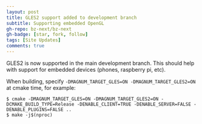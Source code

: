 ```yaml
---
layout: post
title: GLES2 support added to development branch
subtitle: Supporting embedded OpenGL
gh-repo: bz-next/bz-next
gh-badge: [star, fork, follow]
tags: [Site Updates]
comments: true
---
```


GLES2 is now supported in the main development branch. This should help with support for embedded devices (phones, raspberry pi, etc).

When building, specify `-DMAGNUM_TARGET_GLES=ON -DMAGNUM_TARGET_GLES2=ON` at cmake time, for example:

```
$ cmake -DMAGNUM_TARGET_GLES=ON -DMAGNUM_TARGET_GLES2=ON -DCMAKE_BUILD_TYPE=Release -DENABLE_CLIENT=TRUE -DENABLE_SERVER=FALSE -DENABLE_PLUGINS=FALSE ..
$ make -j$(nproc)
```
